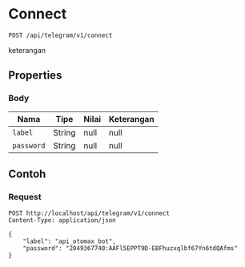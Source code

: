 # Connect
```http
POST /api/telegram/v1/connect
```
keterangan
## Properties
### Body
Nama | Tipe | Nilai | Keterangan
--- | --- | --- | ---
<code>label</code> | String | null | null
<code>password</code> | String | null | null
## Contoh
### Request
```http
POST http://localhost/api/telegram/v1/connect
Content-Type: application/json

{
    "label": "api_otomax_bot",
    "password": "2049367740:AAFl5EPPT9D-EBFhuzxqlbf67Yn6tdQAfms"
}
```
